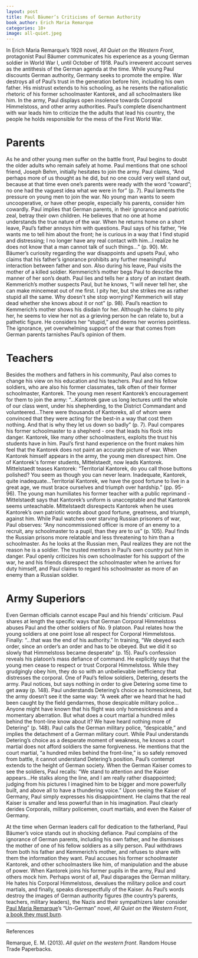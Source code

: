 ```yaml
---
layout: post
title: Paul Bäumer’s Criticisms of German Authority
book_author: Erich Maria Remarque
categories: 18+
image: all-quiet.jpeg
---
```


In Erich Maria Remarque’s 1928 novel, _All Quiet on the Western Front_, protagonist
Paul Bäumer communicates his experience as a young German soldier in World War
I, until October of 1918. Paul’s irreverent account serves as the antithesis of
the German agenda at the time. While young Paul discounts German authority,
Germany seeks to promote the empire. War destroys all of Paul’s trust in the
generation before him, including his own father. His mistrust extends to his schooling, as he resents the nationalistic rhetoric of his former schoolmaster
Kantorek, and all schoolmasters like him. In the army, Paul displays open
insolence towards Corporal Himmelstoss, and other army authorities. Paul’s
complete disenchantment with war leads him to criticize the the adults that lead his country, the people he holds responsible for the mess of the First World War.

# Parents

As he and other young men suffer on the battle front, Paul begins to doubt the
older adults who remain safely at home. Paul mentions that one school friend,
Joseph Behm, initially hesitates to join the army. Paul claims, “And perhaps
more of us thought as he did, but no one could very well stand out, because at
that time even one’s parents were ready with the word “coward”; no one had the
vaguest idea what we were in for” (p. 7). Paul laments the pressure on young men
to join the war. No young man wants to seem uncooperative, or have other people,
especially his parents, consider him cowardly. Paul implies that German parents,
in their ignorance and patriotic zeal, betray their own children. He believes
that no one at home understands the true nature of the war. When he returns home
on a short leave, Paul’s father annoys him with questions. Paul says of his
father, “He wants me to tell him about the front; he is curious in a way that I
find stupid and distressing; I no longer have any real contact with him…I
realize he does not know that a man cannot talk of such things…” (p. 90). Mr.
Bäumer’s curiosity regarding the war disappoints and upsets Paul, who claims
that his father’s ignorance prohibits any further meaningful interaction between
father and son. Also during his leave, Paul visits the mother of a killed
soldier. Kemmerich’s mother begs Paul to describe the manner of her son’s death.
Paul lies and tells her a story of an instant death. Kemmerich’s mother suspects
Paul, but he knows, “I will never tell her, she can make mincemeat out of me
first. I pity her, but she strikes me as rather stupid all the same. Why doesn't
she stop worrying? Kemmerich will stay dead whether she knows about it or not”
(p. 98). Paul’s reaction to Kemmerich’s mother shows his disdain for her.
Although he claims to pity her, he seems to view her not as a grieving person he
can relate to, but a pathetic figure. He considers her “stupid,” and deems her
worries pointless. The ignorance, yet overwhelming support of the war that comes
from German parents tarnishes Paul’s opinion of them.

# Teachers

Besides the mothers and fathers in his community, Paul also comes to change his
view on his education and his teachers. Paul and his fellow soldiers, who are
also his former classmates, talk often of their former schoolmaster, Kantorek.
The young men resent Kantorek’s encouragement for them to join the army:
“...Kantorek gave us long lectures until the whole of our class went, under his
shepherding, to the District Commandant and volunteered…There were thousands of
Kantoreks, all of whom were convinced that they were acting for the best-in a
way that cost them nothing. And that is why they let us down so badly” (p. 7).
Paul compares his former schoolmaster to a shepherd - one that leads his flock
into danger. Kantorek, like many other schoolmasters, exploits the trust his
students have in him. Paul’s first hand experience on the front makes him feel
that the Kantorek does not paint an accurate picture of war. When Kantorek
himself appears in the army, the young men disrespect him. One of Kantorek's former students, Mittelstaedt, now leads Kantorek. Mittelstaedt teases Kantorek: “Territorial
Kantorek, do you call those buttons polished? You seem as though you can never
learn. Inadequate, Kantorek, quite inadequate…Territorial Kantorek, we have the
good fortune to live in a great age, we must brace ourselves and triumph over
hardship.” (pp. 95-96). The young man humiliates his former teacher with a
public reprimand - Mittelstaedt says that Kantorek’s uniform is unacceptable and
that Kantorek seems unteachable. Mittelstaedt disrespects Kantorek when he uses
Kantorek’s own patriotic words about good fortune, greatness, and triumph,
against him. While Paul watches over starving Russian prisoners of war, Paul
observes: “Any noncommissioned officer is more of an enemy to a recruit, any
schoolmaster to a pupil, than they are to us” (p. 105). Paul finds the Russian
prisons more relatable and less threatening to him than a schoolmaster. As he
looks at the Russian men, Paul realizes they are not the reason he is a soldier.
The trusted mentors in Paul’s own country put him in danger. Paul openly
criticizes his own schoolmaster for his support of the war, he and his friends
disrespect the schoolmaster when he arrives for duty himself, and Paul claims to
regard his schoolmaster as more of an enemy than a Russian soldier.

# Army Superiors

Even German officials cannot escape Paul and his friends’ criticism. Paul shares
at length the specific ways that German Corporal Himmelstoss abuses Paul and the
other soldiers of No. 9 platoon. Paul relates how the young soldiers at one
point lose all respect for Corporal Himmelstoss. Finally: “...that was the end
of his authority.” In training, “We obeyed each order, since an order’s an order
and has to be obeyed. But we did it so slowly that Himmelstoss became desperate”
(p. 15). Paul’s confession reveals his platoon’s mass defiance of command. He
explicitly says that the young men cease to respect or trust Corporal
Himmelstoss. While they grudgingly obey him, they do so with an unbelievable
inefficiency that distresses the corporal. One of Paul’s fellow soldiers,
Detering, deserts the army. Paul notices, but says nothing in order to give
Detering some time to get away (p. 148). Paul understands Detering’s choice as
homesickness, but the army doesn’t see it the same way: “A week after we heard
that he had been caught by the field gendarmes, those despicable military
police…Anyone might have known that his flight was only homesickness and a
momentary aberration. But what does a court martial a hundred miles behind the
front-line know about it? We have heard nothing more of Detering” (p. 148). Paul
calls the German military police, “despicable,” and implies the detachment of a
German military court. While Paul understands Detering’s choice as a desperate
moment of weakness, he knows a court martial does not afford soldiers the same
forgiveness. He mentions that the court martial, “a hundred miles behind the
front-line,” is so safely removed from battle, it cannot understand Detering’s
position. Paul’s contempt extends to the height of German society. When the
German Kaiser comes to see the soldiers, Paul recalls: “We stand to attention
and the Kaiser appears…He stalks along the line, and I am really rather
disappointed; judging from his pictures I imagined him to be bigger and more
powerfully built, and above all to have a thundering voice.” Upon seeing the
Kaiser of Germany, Paul simply expresses his disappointment. He claims that the
real Kaiser is smaller and less powerful than in his imagination. Paul clearly
derides Corporals, military policemen, court martials, and even the Kaiser of
Germany.

At the time when German leaders call for dedication to the fatherland, Paul
Bäumer’s voice stands out in shocking defiance. Paul complains of the ignorance
of German parents, including his own father, and he dismisses the mother of one
of his fellow soldiers as a silly person. Paul withdraws from both his father
and Kemmerich’s mother, and refuses to share with them the information they
want. Paul accuses his former schoolmaster Kantorek, and other schoolmasters
like him, of manipulation and the abuse of power. When Kantorek joins his former
pupils in the army, Paul and others mock him. Perhaps worst of all, Paul
disparages the German military. He hates his Corporal Himmelstoss, devalues the
military police and court martials, and finally, speaks disrespectfully of the
Kaiser. As Paul’s words destroy the images of German authority figures (the
country’s parents, teachers, military leaders), the Nazis and their sympathizers
later consider [Paul Maria
Remarque](https://encyclopedia.ushmm.org/content/en/article/erich-maria-remarque-in-depth)’s
“Un-German” novel, _All Quiet on the Western Front_, [a book they must
burn](https://encyclopedia.ushmm.org/content/en/article/book-burning).

---
References

Remarque, E. M. (2013). _All quiet on the western front_. Random House Trade
Paperbacks.
